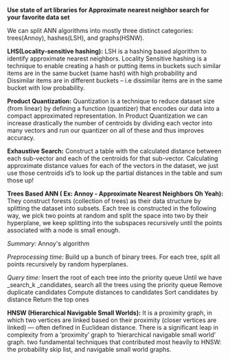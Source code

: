**Use state of art libraries for Approximate nearest neighbor search for your favorite data set**

We can split ANN algorithms into mostly three distinct categories: trees(Annoy), hashes(LSH), and graphs(HSNW).

**LHS(Locality-sensitive hashing):**
LSH is a hashing based algorithm to identify approximate nearest neighbors.
Locality Sensitive hashing is a technique to enable creating a hash or putting items in buckets such similar items are in the same bucket (same hash) with high probability and Dissimilar items are in different buckets – i.e dissimilar items are in the same bucket with low probability.

**Product Quantization:**
Quantization is a technique to reduce dataset size (from linear) by defining a function (quantizer) that encodes our data into a compact approximated representation.
In Product Quantization we can increase drastically the number of centroids by dividing each vector into many vectors and run our quantizer on all of these and thus improves accuracy. 

**Exhaustive Search:**
Construct a table with the calculated distance between each sub-vector and each of the centroids for that sub-vector. Calculating approximate distance values for each of the vectors in the dataset, we just use those centroids id’s to look up the partial distances in the table and sum those up!

**Trees Based ANN ( Ex: Annoy - Approximate Nearest Neighbors Oh Yeah):**
They construct forests (collection of trees) as their data structure by splitting the dataset into subsets. Each tree is constructed in the following way, we pick two points at random and split the space into two by their hyperplane, we keep splitting into the subspaces recursively until the points associated with a node is small enough. 

_Summary:_ Annoy's algorithm

_Preprocessing time:_
Build up a bunch of binary trees. For each tree, split all points recursively by random hyperplanes.

_Query time:_
Insert the root of each tree into the priority queue
Until we have _search_k _candidates, search all the trees using the priority queue
Remove duplicate candidates
Compute distances to candidates
Sort candidates by distance
Return the top ones

**HNSW (Hierarchical Navigable Small Worlds):**
It is a proximity graph, in which two vertices are linked based on their proximity (closer vertices are linked) — often defined in Euclidean distance.
There is a significant leap in complexity from a ‘proximity’ graph to ‘hierarchical navigable small world’ graph. two fundamental techniques that contributed most heavily to HNSW: the probability skip list, and navigable small world graphs.
